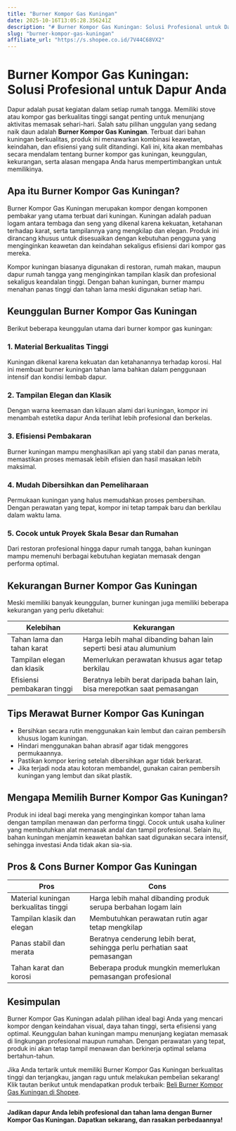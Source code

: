 ```yaml
---
title: "Burner Kompor Gas Kuningan"
date: 2025-10-16T13:05:28.356241Z
description: "# Burner Kompor Gas Kuningan: Solusi Profesional untuk Dapur Anda..."
slug: "burner-kompor-gas-kuningan"
affiliate_url: "https://s.shopee.co.id/7V44C68VX2"
---
```

# Burner Kompor Gas Kuningan: Solusi Profesional untuk Dapur Anda

Dapur adalah pusat kegiatan dalam setiap rumah tangga. Memiliki stove atau kompor gas berkualitas tinggi sangat penting untuk menunjang aktivitas memasak sehari-hari. Salah satu pilihan unggulan yang sedang naik daun adalah **Burner Kompor Gas Kuningan**. Terbuat dari bahan kuningan berkualitas, produk ini menawarkan kombinasi keawetan, keindahan, dan efisiensi yang sulit ditandingi. Kali ini, kita akan membahas secara mendalam tentang burner kompor gas kuningan, keunggulan, kekurangan, serta alasan mengapa Anda harus mempertimbangkan untuk memilikinya.

## Apa itu Burner Kompor Gas Kuningan?

Burner Kompor Gas Kuningan merupakan kompor dengan komponen pembakar yang utama terbuat dari kuningan. Kuningan adalah paduan logam antara tembaga dan seng yang dikenal karena kekuatan, ketahanan terhadap karat, serta tampilannya yang mengkilap dan elegan. Produk ini dirancang khusus untuk disesuaikan dengan kebutuhan pengguna yang menginginkan keawetan dan keindahan sekaligus efisiensi dari kompor gas mereka.

Kompor kuningan biasanya digunakan di restoran, rumah makan, maupun dapur rumah tangga yang menginginkan tampilan klasik dan profesional sekaligus keandalan tinggi. Dengan bahan kuningan, burner mampu menahan panas tinggi dan tahan lama meski digunakan setiap hari.

## Keunggulan Burner Kompor Gas Kuningan

Berikut beberapa keunggulan utama dari burner kompor gas kuningan:

### 1. Material Berkualitas Tinggi

Kuningan dikenal karena kekuatan dan ketahanannya terhadap korosi. Hal ini membuat burner kuningan tahan lama bahkan dalam penggunaan intensif dan kondisi lembab dapur.

### 2. Tampilan Elegan dan Klasik

Dengan warna keemasan dan kilauan alami dari kuningan, kompor ini menambah estetika dapur Anda terlihat lebih profesional dan berkelas.

### 3. Efisiensi Pembakaran

Burner kuningan mampu menghasilkan api yang stabil dan panas merata, memastikan proses memasak lebih efisien dan hasil masakan lebih maksimal.

### 4. Mudah Dibersihkan dan Pemeliharaan

Permukaan kuningan yang halus memudahkan proses pembersihan. Dengan perawatan yang tepat, kompor ini tetap tampak baru dan berkilau dalam waktu lama.

### 5. Cocok untuk Proyek Skala Besar dan Rumahan

Dari restoran profesional hingga dapur rumah tangga, bahan kuningan mampu memenuhi berbagai kebutuhan kegiatan memasak dengan performa optimal.

## Kekurangan Burner Kompor Gas Kuningan

Meski memiliki banyak keunggulan, burner kuningan juga memiliki beberapa kekurangan yang perlu diketahui:

| Kelebihan | Kekurangan |
|--------------------------|---------------------------|
| Tahan lama dan tahan karat | Harga lebih mahal dibanding bahan lain seperti besi atau alumunium |
| Tampilan elegan dan klasik | Memerlukan perawatan khusus agar tetap berkilau |
| Efisiensi pembakaran tinggi | Beratnya lebih berat daripada bahan lain, bisa merepotkan saat pemasangan |

## Tips Merawat Burner Kompor Gas Kuningan

- Bersihkan secara rutin menggunakan kain lembut dan cairan pembersih khusus logam kuningan.
- Hindari menggunakan bahan abrasif agar tidak menggores permukaannya.
- Pastikan kompor kering setelah dibersihkan agar tidak berkarat.
- Jika terjadi noda atau kotoran membandel, gunakan cairan pembersih kuningan yang lembut dan sikat plastik.

## Mengapa Memilih Burner Kompor Gas Kuningan?

Produk ini ideal bagi mereka yang menginginkan kompor tahan lama dengan tampilan menawan dan performa tinggi. Cocok untuk usaha kuliner yang membutuhkan alat memasak andal dan tampil profesional. Selain itu, bahan kuningan menjamin keawetan bahkan saat digunakan secara intensif, sehingga investasi Anda tidak akan sia-sia.

## Pros & Cons Burner Kompor Gas Kuningan

| **Pros** | **Cons** |
|------------------------------|------------------------------|
| Material kuningan berkualitas tinggi | Harga lebih mahal dibanding produk serupa berbahan logam lain |
| Tampilan klasik dan elegan | Membutuhkan perawatan rutin agar tetap mengkilap |
| Panas stabil dan merata | Beratnya cenderung lebih berat, sehingga perlu perhatian saat pemasangan |
| Tahan karat dan korosi | Beberapa produk mungkin memerlukan pemasangan profesional |

## Kesimpulan

Burner Kompor Gas Kuningan adalah pilihan ideal bagi Anda yang mencari kompor dengan keindahan visual, daya tahan tinggi, serta efisiensi yang optimal. Keunggulan bahan kuningan mampu menunjang kegiatan memasak di lingkungan profesional maupun rumahan. Dengan perawatan yang tepat, produk ini akan tetap tampil menawan dan berkinerja optimal selama bertahun-tahun.

Jika Anda tertarik untuk memiliki Burner Kompor Gas Kuningan berkualitas tinggi dan terjangkau, jangan ragu untuk melakukan pembelian sekarang! Klik tautan berikut untuk mendapatkan produk terbaik: [Beli Burner Kompor Gas Kuningan di Shopee](https://s.shopee.co.id/7V44C68VX2).

---

**Jadikan dapur Anda lebih profesional dan tahan lama dengan Burner Kompor Gas Kuningan. Dapatkan sekarang, dan rasakan perbedaannya!**